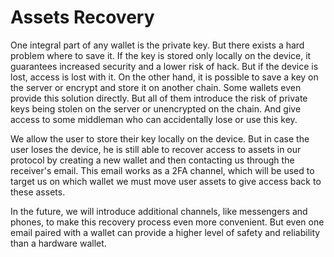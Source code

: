 # Assets Recovery

One integral part of any wallet is the private key. But there exists a hard problem where to save it. If the key is stored only locally on the device, it guarantees increased security and a lower risk of hack. But if the device is lost, access is lost with it. On the other hand, it is possible to save a key on the server or encrypt and store it on another chain. Some wallets even provide this solution directly. But all of them introduce the risk of private keys being stolen on the server or unencrypted on the chain. And give access to some middleman who can accidentally lose or use this key.

We allow the user to store their key locally on the device. But in case the user loses the device, he is still able to recover access to assets in our protocol by creating a new wallet and then contacting us through the receiver's email. This email works as a 2FA channel, which will be used to target us on which wallet we must move user assets to give access back to these assets.

In the future, we will introduce additional channels, like messengers and phones, to make this recovery process even more convenient. But even one email paired with a wallet can provide a higher level of safety and reliability than a hardware wallet.
